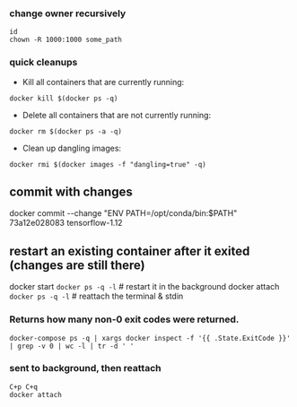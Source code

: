 ### change owner recursively
```
id
chown -R 1000:1000 some_path
```

### quick cleanups
- Kill all containers that are currently running:
```
docker kill $(docker ps -q)
```
- Delete all containers that are not currently running:
```
docker rm $(docker ps -a -q)
```
- Clean up dangling images:
```
docker rmi $(docker images -f "dangling=true" -q)
```

## commit with changes
docker commit --change "ENV PATH=/opt/conda/bin:$PATH" 73a12e028083 tensorflow-1.12

## restart an existing container after it exited (changes are still there)
docker start  `docker ps -q -l` # restart it in the background
docker attach `docker ps -q -l` # reattach the terminal & stdin

### Returns how many non-0 exit codes were returned.
```
docker-compose ps -q | xargs docker inspect -f '{{ .State.ExitCode }}' | grep -v 0 | wc -l | tr -d ' '
```

### sent to background, then reattach
```
C+p C+q
docker attach
```
